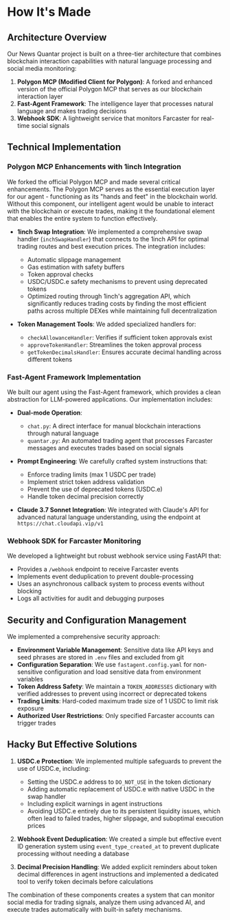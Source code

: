 # How It's Made

## Architecture Overview

Our News Quantar project is built on a three-tier architecture that combines blockchain interaction capabilities with natural language processing and social media monitoring:

1. **Polygon MCP (Modified Client for Polygon)**: A forked and enhanced version of the official Polygon MCP that serves as our blockchain interaction layer
2. **Fast-Agent Framework**: The intelligence layer that processes natural language and makes trading decisions
3. **Webhook SDK**: A lightweight service that monitors Farcaster for real-time social signals

## Technical Implementation

### Polygon MCP Enhancements with 1inch Integration

We forked the official Polygon MCP and made several critical enhancements. The Polygon MCP serves as the essential execution layer for our agent - functioning as its "hands and feet" in the blockchain world. Without this component, our intelligent agent would be unable to interact with the blockchain or execute trades, making it the foundational element that enables the entire system to function effectively.

- **1inch Swap Integration**: We implemented a comprehensive swap handler (`inchSwapHandler`) that connects to the 1inch API for optimal trading routes and best execution prices. The integration includes:
  - Automatic slippage management
  - Gas estimation with safety buffers
  - Token approval checks
  - USDC/USDC.e safety mechanisms to prevent using deprecated tokens
  - Optimized routing through 1inch's aggregation API, which significantly reduces trading costs by finding the most efficient paths across multiple DEXes while maintaining full decentralization

- **Token Management Tools**: We added specialized handlers for:
  - `checkAllowanceHandler`: Verifies if sufficient token approvals exist
  - `approveTokenHandler`: Streamlines the token approval process
  - `getTokenDecimalsHandler`: Ensures accurate decimal handling across different tokens

### Fast-Agent Framework Implementation

We built our agent using the Fast-Agent framework, which provides a clean abstraction for LLM-powered applications. Our implementation includes:

- **Dual-mode Operation**:
  - `chat.py`: A direct interface for manual blockchain interactions through natural language
  - `quantar.py`: An automated trading agent that processes Farcaster messages and executes trades based on social signals

- **Prompt Engineering**: We carefully crafted system instructions that:
  - Enforce trading limits (max 1 USDC per trade)
  - Implement strict token address validation
  - Prevent the use of deprecated tokens (USDC.e)
  - Handle token decimal precision correctly

- **Claude 3.7 Sonnet Integration**: We integrated with Claude's API for advanced natural language understanding, using the endpoint at `https://chat.cloudapi.vip/v1`

### Webhook SDK for Farcaster Monitoring

We developed a lightweight but robust webhook service using FastAPI that:

- Provides a `/webhook` endpoint to receive Farcaster events
- Implements event deduplication to prevent double-processing
- Uses an asynchronous callback system to process events without blocking
- Logs all activities for audit and debugging purposes

## Security and Configuration Management

We implemented a comprehensive security approach:

- **Environment Variable Management**: Sensitive data like API keys and seed phrases are stored in `.env` files and excluded from git
- **Configuration Separation**: We use `fastagent.config.yaml` for non-sensitive configuration and load sensitive data from environment variables
- **Token Address Safety**: We maintain a `TOKEN_ADDRESSES` dictionary with verified addresses to prevent using incorrect or deprecated tokens
- **Trading Limits**: Hard-coded maximum trade size of 1 USDC to limit risk exposure
- **Authorized User Restrictions**: Only specified Farcaster accounts can trigger trades

## Hacky But Effective Solutions

1. **USDC.e Protection**: We implemented multiple safeguards to prevent the use of USDC.e, including:
   - Setting the USDC.e address to `DO_NOT_USE` in the token dictionary
   - Adding automatic replacement of USDC.e with native USDC in the swap handler
   - Including explicit warnings in agent instructions
   - Avoiding USDC.e entirely due to its persistent liquidity issues, which often lead to failed trades, higher slippage, and suboptimal execution prices

2. **Webhook Event Deduplication**: We created a simple but effective event ID generation system using `event_type_created_at` to prevent duplicate processing without needing a database

3. **Decimal Precision Handling**: We added explicit reminders about token decimal differences in agent instructions and implemented a dedicated tool to verify token decimals before calculations

The combination of these components creates a system that can monitor social media for trading signals, analyze them using advanced AI, and execute trades automatically with built-in safety mechanisms.
